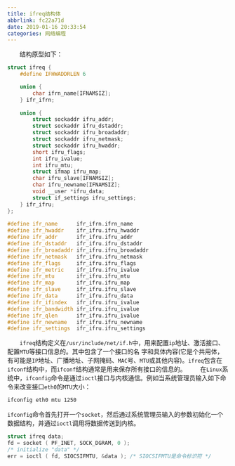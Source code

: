 ```yaml
---
title: ifreq结构体
abbrlink: fc22a71d
date: 2019-01-16 20:33:54
categories: 网络编程
---
```

&emsp;&emsp;结构原型如下：<!--more-->

``` cpp
struct ifreq {
    #define IFHWADDRLEN 6

    union {
        char ifrn_name[IFNAMSIZ];
    } ifr_ifrn;
​
    union {
        struct sockaddr ifru_addr;
        struct sockaddr ifru_dstaddr;
        struct sockaddr ifru_broadaddr;
        struct sockaddr ifru_netmask;
        struct sockaddr ifru_hwaddr;
        short ifru_flags;
        int ifru_ivalue;
        int ifru_mtu;
        struct ifmap ifru_map;
        char ifru_slave[IFNAMSIZ];
        char ifru_newname[IFNAMSIZ];
        void __user *ifru_data;
        struct if_settings ifru_settings;
    } ifr_ifru;
};
​
#define ifr_name      ifr_ifrn.ifrn_name
#define ifr_hwaddr    ifr_ifru.ifru_hwaddr
#define ifr_addr      ifr_ifru.ifru_addr
#define ifr_dstaddr   ifr_ifru.ifru_dstaddr
#define ifr_broadaddr ifr_ifru.ifru_broadaddr
#define ifr_netmask   ifr_ifru.ifru_netmask
#define ifr_flags     ifr_ifru.ifru_flags
#define ifr_metric    ifr_ifru.ifru_ivalue
#define ifr_mtu       ifr_ifru.ifru_mtu
#define ifr_map       ifr_ifru.ifru_map
#define ifr_slave     ifr_ifru.ifru_slave
#define ifr_data      ifr_ifru.ifru_data
#define ifr_ifindex   ifr_ifru.ifru_ivalue
#define ifr_bandwidth ifr_ifru.ifru_ivalue
#define ifr_qlen      ifr_ifru.ifru_ivalue
#define ifr_newname   ifr_ifru.ifru_newname
#define ifr_settings  ifr_ifru.ifru_settings
```

&emsp;&emsp;`ifreq`结构定义在`/usr/include/net/if.h`中，用来配置`ip`地址、激活接口、配置`MTU`等接口信息的。其中包含了一个接口的名 字和具体内容(它是个共用体，有可能是`IP`地址、广播地址、子网掩码、`MAC`号、`MTU`或其他内容)。`ifreq`包含在`ifconf`结构中，而`ifconf`结构通常是用来保存所有接口的信息的。
&emsp;&emsp;在`Linux`系统中，`ifconfig`命令是通过`ioctl`接口与内核通信。例如当系统管理员输入如下命令来改变接口`eth0`的`MTU`大小：

``` bash
ifconfig eth0 mtu 1250
```

`ifconfig`命令首先打开一个`socket`，然后通过系统管理员输入的参数初始化一个数据结构，并通过`ioctl`调用将数据传送到内核。

``` cpp
struct ifreq data;
fd = socket ( PF_INET, SOCK_DGRAM, 0 );
/* initialize "data" */
err = ioctl ( fd, SIOCSIFMTU, &data ); /* SIOCSIFMTU是命令标识符 */
```